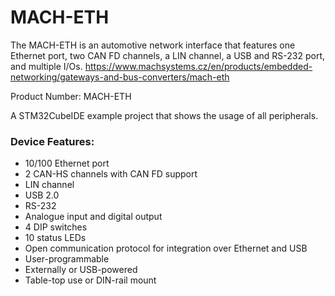 # MACH-ETH
The MACH-ETH is an automotive network interface that features one Ethernet port, two CAN FD channels, a LIN channel, a USB and RS-232 port, and multiple I/Os.
https://www.machsystems.cz/en/products/embedded-networking/gateways-and-bus-converters/mach-eth

Product Number: MACH-ETH

A STM32CubeIDE example project that shows the usage of all peripherals.

### Device Features:
- 10/100 Ethernet port
- 2 CAN-HS channels with CAN FD support
- LIN channel 
- USB 2.0
- RS-232
- Analogue input and digital output
- 4 DIP switches
- 10 status LEDs
- Open communication protocol for integration over Ethernet and USB
- User-programmable
- Externally or USB-powered
- Table-top use or DIN-rail mount
